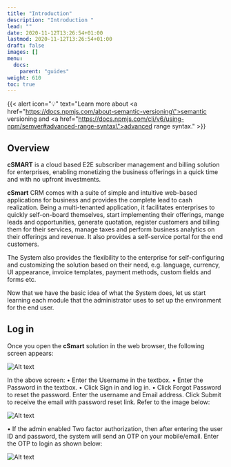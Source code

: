 ```yaml
---
title: "Introduction"
description: "Introduction "
lead: ""
date: 2020-11-12T13:26:54+01:00
lastmod: 2020-11-12T13:26:54+01:00
draft: false
images: []
menu:
  docs:
    parent: "guides"
weight: 610
toc: true
---
```


{{< alert icon="💡" text="Learn more about <a href=\"https://docs.npmjs.com/about-semantic-versioning\">semantic versioning</a> and <a href=\"https://docs.npmjs.com/cli/v6/using-npm/semver#advanced-range-syntax\">advanced range syntax</a>." >}}

## Overview

**cSMART** is a cloud based E2E subscriber management and billing solution for enterprises, enabling monetizing the business offerings in a quick time and with no upfront investments.

**cSmart** CRM comes with a suite of simple and intuitive web-based applications for business and provides the complete lead to cash realization. Being a multi-tenanted application, it facilitates enterprises to quickly self-on-board themselves, start implementing their offerings, mange leads and opportunities, generate quotation, register customers and billing them for their services, manage taxes and perform business analytics on their offerings and revenue. It also provides a self-service portal for the end customers.

The System also provides the flexibility to the enterprise for self-configuring and customizing the solution based on their need, e.g. language, currency, UI appearance, invoice templates, payment methods, custom fields and forms etc.

Now that we have the basic idea of what the System does, let us start learning each module that the administrator uses to set up the environment for the end user.

## Log in

Once you open the **cSmart** solution in the web browser, the following screen appears:

![Alt text](../../assets/images/LogIn.png "Login Screen")

In the above screen:
•	Enter the Username in the textbox.
•	Enter the Password in the textbox.
•	Click Sign in and log in.
•	Click Forgot Password to reset the password. Enter the username and Email address. Click Submit to receive the email with password reset link. Refer to the image below:

![Alt text](../../assets/images/LogIn_1.png "Enter Detail")

•	If the admin enabled Two factor authorization, then after entering the user ID and password, the system will send an OTP on your mobile/email. Enter the OTP to login as shown below:

![Alt text](../../assets/images/LogIn_2.png "Admin OTP")
